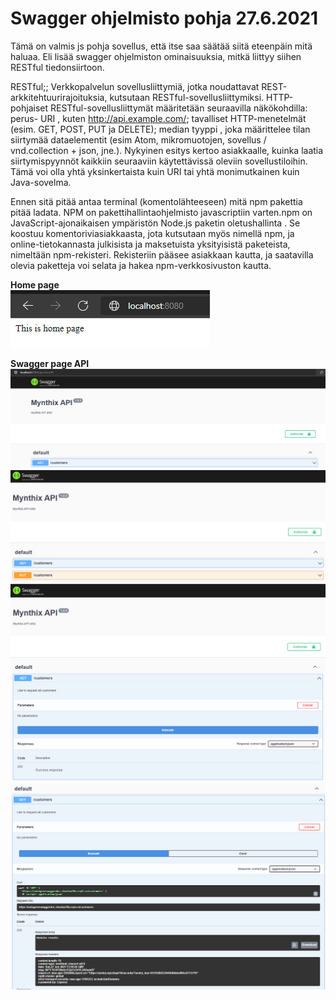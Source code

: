 <H1> Swagger ohjelmisto pohja 27.6.2021</H1>

Tämä on valmis js pohja sovellus, että itse saa säätää siitä eteenpäin mitä haluaa. Eli lisää swagger ohjelmiston ominaisuuksia, mitkä liittyy siihen RESTful tiedonsiirtoon.

RESTful;;
Verkkopalvelun sovellusliittymiä, jotka noudattavat REST-arkkitehtuurirajoituksia, kutsutaan RESTful-sovellusliittymiksi. HTTP-pohjaiset RESTful-sovellusliittymät määritetään seuraavilla näkökohdilla: perus- URI , kuten http://api.example.com/; tavalliset HTTP-menetelmät (esim. GET, POST, PUT ja DELETE); median tyyppi , joka määrittelee tilan siirtymää dataelementit (esim Atom, mikromuotojen, sovellus / vnd.collection + json, jne.). Nykyinen esitys kertoo asiakkaalle, kuinka laatia siirtymispyynnöt kaikkiin seuraaviin käytettävissä oleviin sovellustiloihin. Tämä voi olla yhtä yksinkertaista kuin URI tai yhtä monimutkainen kuin Java-sovelma.

Ennen sitä pitää antaa terminal (komentolähteeseen) mitä npm pakettia pitää ladata. 
NPM on pakettihallintaohjelmisto javascriptiin varten.npm on JavaScript-ajonaikaisen ympäristön Node.js paketin oletushallinta . Se koostuu komentoriviasiakkaasta, jota kutsutaan myös nimellä npm, ja online-tietokannasta julkisista ja maksetuista yksityisistä paketeista, nimeltään npm-rekisteri. Rekisteriin pääsee asiakkaan kautta, ja saatavilla olevia paketteja voi selata ja hakea npm-verkkosivuston kautta.

<b>Home page</b><br>
![Alt text](images/Node-Swagger1.PNG?raw=true "None")


<b>Swagger page API</b>
![Alt text](images/Node-Swagger2.PNG?raw=true "None")
![Alt text](images/Node-Swagger2-1.PNG?raw=true "None")
![Alt text](images/Node-Swagger3.PNG?raw=true "None")
![Alt text](images/Node-Swagger4.PNG?raw=true "None")



